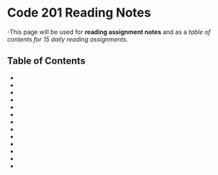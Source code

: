 # Code 201 Reading Notes

-This page will be used for **reading assignment notes** and as a *table of contents for 15 daily reading assignments*.

## Table of Contents
*
*
*
*
*
*
*
*
*
*
*
*
*
